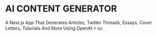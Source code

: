 # AI CONTENT GENERATOR

A Next.js App That Generates Articles, Twitter Threads, Essays, Cover Letters, Tutorials And More Using OpenAI ⚡
oc

